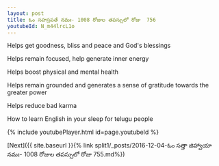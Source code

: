 ```yaml
---
layout: post
title: ఓం సహస్రపతే నమః- 1008 రోజుల తపస్సులో రోజు  756
youtubeId: N_m44lrcL1o
---
```

 
 
Helps get goodness, bliss and peace and God's blessings
 
Helps remain focused, help generate inner energy 
 
Helps boost physical and mental health 
 
Helps remain grounded and generates a sense of gratitude towards the greater power 
 
Helps reduce bad karma
 
How to learn English in your sleep for telugu people
 
 
 
 


{% include youtubePlayer.html id=page.youtubeId %}
 
[Next]({{ site.baseurl }}{% link split1/_posts/2016-12-04-ఓం సత్తా జిహ్వాయా నమః- 1008 రోజుల తపస్సులో రోజు  755.md%})
 
